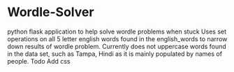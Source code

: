 # Wordle-Solver
python flask application to help solve wordle problems when stuck
Uses set operations on all 5 letter english words found in the english_words to narrow down results of wordle problem.
Currently does not uppercase words found in the data set, such as Tampa, Hindi as it is mainly populated by names of people.
Todo 
Add css
